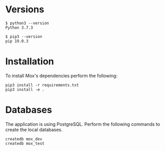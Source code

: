 # Versions
```
$ python3 --version
Python 3.7.3

$ pip3 --version
pip 19.0.3
```

# Installation
To install Mox's dependencies perform the following:
```shell
pip3 install -r requirements.txt
pip3 install -e .
```

# Databases
The application is using PostgreSQL. Perform the following commands to create the local databases.
```shell
createdb mox_dev
createdb mox_test
```
